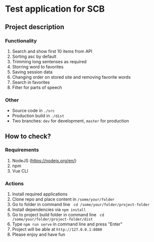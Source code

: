 # Test application for SCB

## Project description

### Functionality

1. Search and show first 10 items from API
2. Sorting asc by default
3. Trimming long sentenses as required
4. Storring word to favorites
5. Saving session data
6. Changing order on stored site and removing favorite words
7. Search in favorites
8. Filter for parts of speech

### Other

* Source code in `./src`
* Production build in `./dist`
* Two branches: `dev` for development, `master` for production

## How to check?

### Requirements

1. NodeJS (https://nodejs.org/en/)
2. npm
3. Vue CLI

### Actions

1. Install required applications 
2. Clone repo and place content in `/some/your/folder`
3. Go to folder in command line ` cd /some/your/folder/project-folder`
4. Install dependencies via `npm install`
5. Go to project build folder in command line ` cd /some/your/folder/project-folder/dist`
6. Type `npm run serve` in command line and press "Enter"
7. Project will be able at `http://127.0.0.1:8080`
8. Please enjoy and have fun

